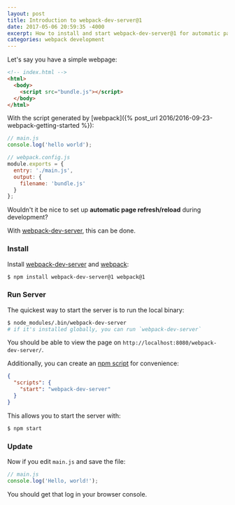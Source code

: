 ```yaml
---
layout: post
title: Introduction to webpack-dev-server@1
date: 2017-05-06 20:59:35 -4000
excerpt: How to install and start webpack-dev-server@1 for automatic page refresh.
categories: webpack development
---
```


Let's say you have a simple webpage:

```html
<!-- index.html -->
<html>
  <body>
    <script src="bundle.js"></script>
  </body>
</html>
```

With the script generated by [webpack]({% post_url 2016/2016-09-23-webpack-getting-started %}):

```js
// main.js
console.log('hello world');
```

```js
// webpack.config.js
module.exports = {
  entry: './main.js',
  output: {
    filename: 'bundle.js'
  }
};
```

Wouldn't it be nice to set up **automatic page refresh/reload** during development?

With [webpack-dev-server](https://webpack.github.io/docs/webpack-dev-server.html), this can be done.

### Install

Install [webpack-dev-server](https://www.npmjs.com/package/webpack-dev-server) and [webpack](https://www.npmjs.com/package/webpack):

```sh
$ npm install webpack-dev-server@1 webpack@1
```

### Run Server

The quickest way to start the server is to run the local binary:

```sh
$ node_modules/.bin/webpack-dev-server
# if it's installed globally, you can run `webpack-dev-server`
```

You should be able to view the page on `http://localhost:8080/webpack-dev-server/`.

Additionally, you can create an [npm script](https://docs.npmjs.com/cli/run-script) for convenience:

```json
{
  "scripts": {
    "start": "webpack-dev-server"
  }
}
```

This allows you to start the server with:

```sh
$ npm start
```

### Update

Now if you edit `main.js` and save the file:

```js
// main.js
console.log('Hello, world!');
```

You should get that log in your browser console.

